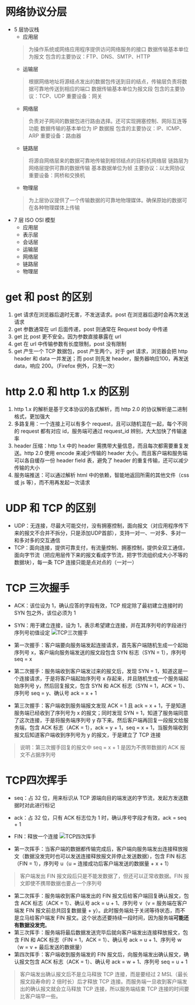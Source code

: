 # 网络协议分层
* 5 层协议栈
    * 应用层
    > 为操作系统或网络应用程序提供访问网络服务的接口
    > 数据传输基本单位为报文
    > 包含的主要协议：FTP、DNS、SMTP、HTTP
    * 运输层
    > 根据网络地址将源结点发出的数据包传送到目的结点，传输层负责将数据可靠地传送到相应的端口
    > 数据传输基本单位为报文段
    > 包含的主要协议：TCP、UDP
    > 重要设备：网关
    * 网络层
    > 负责对子网间的数据包进行路由选择。还可实现拥塞控制、网际互连等功能
    > 数据传输的基本单位为 IP 数据报
    > 包含的主要协议：IP、ICMP、ARP
    > 重要设备：路由器
    * 链路层
    > 将源自网络层来的数据可靠地传输到相邻结点的目标机网络层
    > 链路层为网络层提供可靠的数据传输
    > 基本数据单位为帧
    > 主要协议：以太网协议
    > 重要设备：网桥和交换机
    * 物理层
    > 为上层协议提供了一个传输数据的可靠地物理媒体。确保原始的数据可在各种物理媒体上传输
* 7 层 ISO OSI 模型
    * 应用层
    * 表示层
    * 会话层
    * 运输层
    * 网络层
    * 链路层
    * 物理层



# get 和 post 的区别
1. get 请求在浏览器后退时无害，不发送请求。post 在浏览器后退时会再次发送请求
2. get 参数通常在 url 后面传递，post 则通常在 Request body 中传递
3. get 比 post 更不安全。因为参数直接暴露在 url
4. get 在 url 中传输参数有长度限制，post 没有限制
5. get 产生一个 TCP 数据包，post 产生两个。对于 get 请求，浏览器会把 http header 和 data 一并发送；而 post 则先发 header，服务器响应100，再发送 data，响应 200。（Firefox 例外，只发一次）



# http 2.0 和 http 1.x 的区别
1. http 1.x 的解析是基于文本协议的各式解析，而 http 2.0 的协议解析是二进制格式，更加强大
2. 多路复用：一个连接上可以有多个 request，且可以随机混在一起，每个不同的 request 都有对应 id，服务端可通过 request_id 辨别，大大加快了传输速率
3. header 压缩：http 1.x 中的 header 需携带大量信息，而且每次都需要重复发送。http 2.0 使用 encode 来减少传输的 header 大小。而且客户端和服务端可以各自缓存一份 header field 表，避免了 header 的重复传输，还可以减少传输的大小
4. 服务端推送：可以通过解析 html 中的依赖，智能地返回所需的其他文件（css 或 js 等），而不用再发起一次请求




# UDP 和 TCP 的区别
* UDP：无连接，尽最大可能交付，没有拥塞控制，面向报文（对应用程序传下来的报文不合并不拆分，只是添加UDP首部），支持一对一、一对多、多对一和多对多的交互通信
* TCP：面向连接，提供可靠支付，有流量控制、拥塞控制，提供全双工通信，面向字节流（把应用层传下来的报文看成字节流，把字节流组织成大小不等的数据块），每一条 TCP 连接只能是点对点的（一对一）



# TCP 三次握手
* ACK：该位设为 1，确认应答的字段有效，TCP 规定除了最初建立连接时的 SYN 包之外，该位必须为 1
* SYN：用于建立连接，设为 1，表示希望建立连接，并在其序列号的字段进行序列号初值设定
![TCP三次握手](https://cdn.jsdelivr.net/gh/qtxsnwwb/image-hosting@master/20210823/TCP三次握手.4pes0ajt2j60.png)

* 第一次握手：客户端要向服务端发起连接请求，首先客户端随机生成一个起始序列号 x，客户端向服务端发送的报文段包含 SYN 标志（SYN = 1），序列号 seq = x
* 第二次握手：服务端收到客户端发过来的报文后，发现 SYN = 1，知道这是一个连接请求，于是将客户端起始序列号 x 存起来，并且随机生成一个服务端起始序列号 y，然后回复报文，包含 SYN 和 ACK 标志（SYN = 1，ACK = 1）、序列号 seq = y、确认号 ack = x + 1
* 第三次握手：客户端收到服务端报文发现 ACK = 1 且 ack = x + 1，于是知道服务端已经收到了序列号为 x 的报文；同时发现 SYN = 1，知道了服务端同意了这次连接，于是将服务端序列号 y 存下来。然后客户端再回复一段报文给服务端，包含 ACK 标志（ACK = 1），ack = y + 1，seq = x + 1，当服务端收到报文后知道客户端收到序列号为 y 的报文，于是建立了 TCP 连接
> 说明：第三次握手回复的报文中 seq = x + 1 是因为不携带数据的 ACK 报文不占据序列号



# TCP四次挥手
* seq：占 32 位，用来标识从 TCP 源端向目的端发送的字节流，发起方发送数据时对此进行标记
* ack：占 32 位，只有 ACK 标志位为 1 时，确认序号字段才有效，ack = seq + 1
* FIN：释放一个连接
![TCP四次挥手](https://cdn.jsdelivr.net/gh/qtxsnwwb/image-hosting@master/20210823/TCP四次挥手.496otmrb15c0.png)

* 第一次挥手：当客户端的数据都传输完成后，客户端向服务端发出连接释放报文（数据没发完时也可以发送连接释放报文并停止发送数据），包含 FIN 标志（FIN = 1），序列号 u（u = 连接成功后客户端发送的数据量 + x + 1）
> 客户端发出 FIN 报文段后只是不能发数据了，但还可以正常收数据。FIN 报文即使不携带数据也要占一个序列号
* 第二次挥手：服务端收到客户端发出的 FIN 报文后给客户端回复确认报文，包含 ACK 标志（ACK = 1）、确认号 ack = u + 1、序列号 v（v = 服务端在客户端发 FIN 报文前总共回复数据量 + y）。此时服务端处于关闭等待状态，而不是立马给客户端发 FIN 报文。这个状态还要持续一段时间，因为服务端**可能还有数据没发完**。
* 第三次挥手：服务端将最后数据发送完毕后就向客户端发出连接释放报文，包含 FIN 和 ACK 标志（FIN = 1，ACK = 1）、确认号 ack = u + 1、序列号 w（w = v + 最后发送的数据量）
* 第四次挥手：客户端收到服务端发的 FIN 报文后，向服务端发出确认报文，确认报文包含 ACK 标志（ACK = 1）、确认号 ack = w + 1、序列号 seq = u + 1
> 客户端发出确认报文后不是立马释放 TCP 连接，而是要经过 2 MSL（最长报文段寿命的 2 倍时长）后才释放 TCP 连接。而服务端一旦收到客户端发出的确认报文就会立马释放 TCP 连接，所以服务端结束 TCP 连接的时间要比客户端早一些。